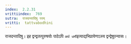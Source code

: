 ```yaml
---
index:  2.2.31
vrittiindex:  769
sutra:  राजदन्तादिषु परम्
vritti:  tattvabodhini 
---
```


राजदन्तादिषु। इह द्वन्द्वतत्पुरुषयोः पाठेऽपि `अर्थ धर्मौ`इत्याद्यभिप्रायेणाऽस्य द्वन्द्वेषूपन्यासः।

